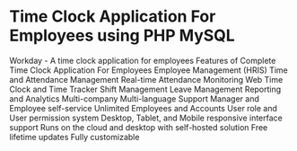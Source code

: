 # Time Clock Application For Employees using PHP MySQL
Workday - A time clock application for employees
Features of Complete Time Clock Application For Employees
Employee Management (HRIS)
Time and Attendance Management
Real-time Attendance Monitoring
Web Time Clock and Time Tracker
Shift Management
Leave Management
Reporting and Analytics
Multi-company
Multi-language Support
Manager and Employee self-service
Unlimited Employees and Accounts
User role and User permission system
Desktop, Tablet, and Mobile responsive interface support
Runs on the cloud and desktop with self-hosted solution
Free lifetime updates
Fully customizable
